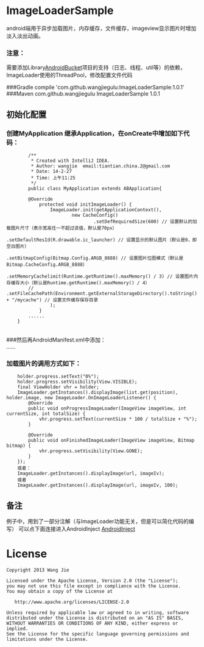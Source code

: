 ImageLoaderSample
=================

android端用于异步加载图片，内存缓存，文件缓存，imageview显示图片时增加淡入淡出动画。

### 注意：
需要添加Library[AndroidBucket](https://github.com/wangjiegulu/AndroidBucket)项目的支持（日志、线程、util等）的依赖，ImageLoader使用的ThreadPool，修改配置文件代码

###Gradle
            compile 'com.github.wangjiegulu:ImageLoaderSample:1.0.1'
###Maven
            <dependency>
                <groupId>com.github.wangjiegulu</groupId>
                <artifactId>ImageLoaderSample</artifactId>
                <version>1.0.1</version>
            </dependency>

初始化配置
-----------------
### 创建MyApplication 继承Application，在onCreate中增加如下代码：<br/>
            /**
             * Created with IntelliJ IDEA.
             * Author: wangjie  email:tiantian.china.2@gmail.com
             * Date: 14-2-27
             * Time: 上午11:25
             */
            public class MyApplication extends ABApplication{

            @Override
                protected void initImageLoader() {
                    ImageLoader.init(getApplicationContext(),
                            new CacheConfig()
                                    .setDefRequiredSize(600) // 设置默认的加载图片尺寸（表示宽高任一不超过该值，默认是70px）
                                    .setDefaultResId(R.drawable.ic_launcher) // 设置显示的默认图片（默认是0，即空白图片）
                                    .setBitmapConfig(Bitmap.Config.ARGB_8888) // 设置图片位图模式（默认是Bitmap.CacheConfig.ARGB_8888）
                                    .setMemoryCachelimit(Runtime.getRuntime().maxMemory() / 3) // 设置图片内存缓存大小（默认是Runtime.getRuntime().maxMemory() / 4）
            //                    .setFileCachePath(Environment.getExternalStorageDirectory().toString() + "/mycache") // 设置文件缓存保存目录
                    );
                }
            ......
        }
<br/>
###然后再AndroidManifest.xml中添加：<br/>
        <application
                ......
                android:name="MyApplication">
                ......
        </application>

### 加载图片的调用方式如下：<br/>
        holder.progress.setText("0%");
        holder.progress.setVisibility(View.VISIBLE);
        final ViewHolder vhr = holder;
        ImageLoader.getInstances().displayImage(list.get(position), holder.image, new ImageLoader.OnImageLoaderListener() {
            @Override
            public void onProgressImageLoader(ImageView imageView, int currentSize, int totalSize) {
                vhr.progress.setText(currentSize * 100 / totalSize + "%");
            }

            @Override
            public void onFinishedImageLoader(ImageView imageView, Bitmap bitmap) {
                vhr.progress.setVisibility(View.GONE);
            }
        });
        或者：
        ImageLoader.getInstances().displayImage(url, imageIv);
        或者
        ImageLoader.getInstances().displayImage(url, imageIv, 100);

备注
------------
例子中，用到了一部分注解（与ImageLoader功能无关，但是可以简化代码的编写）
可以点下面连接进入AndroidInject
[AndroidInject](https://github.com/wangjiegulu/androidInject)<br />


License
=======

    Copyright 2013 Wang Jie

    Licensed under the Apache License, Version 2.0 (the "License");
    you may not use this file except in compliance with the License.
    You may obtain a copy of the License at

       http://www.apache.org/licenses/LICENSE-2.0

    Unless required by applicable law or agreed to in writing, software
    distributed under the License is distributed on an "AS IS" BASIS,
    WITHOUT WARRANTIES OR CONDITIONS OF ANY KIND, either express or implied.
    See the License for the specific language governing permissions and
    limitations under the License.

